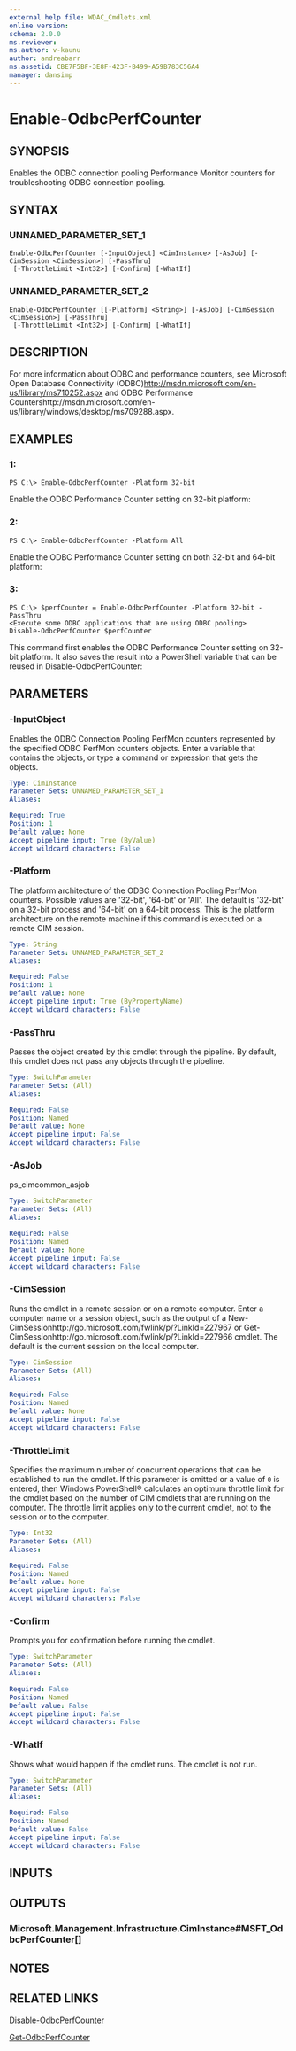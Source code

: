 ```yaml
---
external help file: WDAC_Cmdlets.xml
online version: 
schema: 2.0.0
ms.reviewer:
ms.author: v-kaunu
author: andreabarr
ms.assetid: CBE7F5BF-3E8F-423F-B499-A59B783C56A4
manager: dansimp
---
```


# Enable-OdbcPerfCounter

## SYNOPSIS
Enables the ODBC connection pooling Performance Monitor counters for troubleshooting ODBC connection pooling.

## SYNTAX

### UNNAMED_PARAMETER_SET_1
```
Enable-OdbcPerfCounter [-InputObject] <CimInstance> [-AsJob] [-CimSession <CimSession>] [-PassThru]
 [-ThrottleLimit <Int32>] [-Confirm] [-WhatIf]
```

### UNNAMED_PARAMETER_SET_2
```
Enable-OdbcPerfCounter [[-Platform] <String>] [-AsJob] [-CimSession <CimSession>] [-PassThru]
 [-ThrottleLimit <Int32>] [-Confirm] [-WhatIf]
```

## DESCRIPTION
For more information about ODBC and performance counters, see Microsoft Open Database Connectivity (ODBC)http://msdn.microsoft.com/en-us/library/ms710252.aspx and ODBC Performance Countershttp://msdn.microsoft.com/en-us/library/windows/desktop/ms709288.aspx.

## EXAMPLES

### 1:
```
PS C:\> Enable-OdbcPerfCounter -Platform 32-bit
```

Enable the ODBC Performance Counter setting on 32-bit platform:

### 2:
```
PS C:\> Enable-OdbcPerfCounter -Platform All
```

Enable the ODBC Performance Counter setting on both 32-bit and 64-bit platform:

### 3:
```
PS C:\> $perfCounter = Enable-OdbcPerfCounter -Platform 32-bit -PassThru
<Execute some ODBC applications that are using ODBC pooling>
Disable-OdbcPerfCounter $perfCounter
```

This command first enables the ODBC Performance Counter setting on 32-bit platform.
It also saves the result into a PowerShell variable that can be reused in Disable-OdbcPerfCounter:

## PARAMETERS

### -InputObject
Enables the ODBC Connection Pooling PerfMon counters represented by the specified ODBC PerfMon counters objects.
Enter a variable that contains the objects, or type a command or expression that gets the objects.

```yaml
Type: CimInstance
Parameter Sets: UNNAMED_PARAMETER_SET_1
Aliases: 

Required: True
Position: 1
Default value: None
Accept pipeline input: True (ByValue)
Accept wildcard characters: False
```

### -Platform
The platform architecture of the ODBC Connection Pooling PerfMon counters.
Possible values are '32-bit', '64-bit' or 'All'.
The default is '32-bit' on a 32-bit process and '64-bit' on a 64-bit process.
This is the platform architecture on the remote machine if this command is executed on a remote CIM session.

```yaml
Type: String
Parameter Sets: UNNAMED_PARAMETER_SET_2
Aliases: 

Required: False
Position: 1
Default value: None
Accept pipeline input: True (ByPropertyName)
Accept wildcard characters: False
```

### -PassThru
Passes the object created by this cmdlet through the pipeline.
By default, this cmdlet does not pass any objects through the pipeline.

```yaml
Type: SwitchParameter
Parameter Sets: (All)
Aliases: 

Required: False
Position: Named
Default value: None
Accept pipeline input: False
Accept wildcard characters: False
```

### -AsJob
ps_cimcommon_asjob

```yaml
Type: SwitchParameter
Parameter Sets: (All)
Aliases: 

Required: False
Position: Named
Default value: None
Accept pipeline input: False
Accept wildcard characters: False
```

### -CimSession
Runs the cmdlet in a remote session or on a remote computer.
Enter a computer name or a session object, such as the output of a New-CimSessionhttp://go.microsoft.com/fwlink/p/?LinkId=227967 or Get-CimSessionhttp://go.microsoft.com/fwlink/p/?LinkId=227966 cmdlet.
The default is the current session on the local computer.

```yaml
Type: CimSession
Parameter Sets: (All)
Aliases: 

Required: False
Position: Named
Default value: None
Accept pipeline input: False
Accept wildcard characters: False
```

### -ThrottleLimit
Specifies the maximum number of concurrent operations that can be established to run the cmdlet.
If this parameter is omitted or a value of `0` is entered, then Windows PowerShell® calculates an optimum throttle limit for the cmdlet based on the number of CIM cmdlets that are running on the computer.
The throttle limit applies only to the current cmdlet, not to the session or to the computer.

```yaml
Type: Int32
Parameter Sets: (All)
Aliases: 

Required: False
Position: Named
Default value: None
Accept pipeline input: False
Accept wildcard characters: False
```

### -Confirm
Prompts you for confirmation before running the cmdlet.

```yaml
Type: SwitchParameter
Parameter Sets: (All)
Aliases: 

Required: False
Position: Named
Default value: False
Accept pipeline input: False
Accept wildcard characters: False
```

### -WhatIf
Shows what would happen if the cmdlet runs.
The cmdlet is not run.

```yaml
Type: SwitchParameter
Parameter Sets: (All)
Aliases: 

Required: False
Position: Named
Default value: False
Accept pipeline input: False
Accept wildcard characters: False
```

## INPUTS

## OUTPUTS

### Microsoft.Management.Infrastructure.CimInstance#MSFT_OdbcPerfCounter[]

## NOTES

## RELATED LINKS

[Disable-OdbcPerfCounter](./Disable-OdbcPerfCounter.md)

[Get-OdbcPerfCounter](./Get-OdbcPerfCounter.md)




